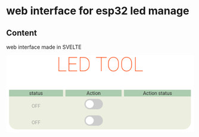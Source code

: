 # web interface for esp32 led manage

## Content
web interface made in SVELTE 

![screenshot](./images/screenshot.png)
              

